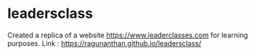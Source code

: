 # leadersclass

Created a replica of a website https://www.leaderclasses.com for learning purposes. Link : https://ragunanthan.github.io/leadersclass/
